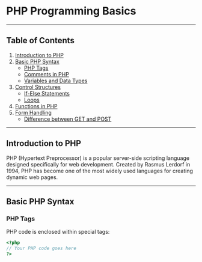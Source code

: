 # PHP Programming Basics

---

## Table of Contents

1. [Introduction to PHP](#introduction-to-php)
2. [Basic PHP Syntax](#basic-php-syntax)
   - [PHP Tags](#php-tags)
   - [Comments in PHP](#comments-in-php)
   - [Variables and Data Types](#variables-and-data-types)
3. [Control Structures](#control-structures)
   - [If-Else Statements](#if-else-statements)
   - [Loops](#loops)
4. [Functions in PHP](#functions-in-php)
5. [Form Handling](#form-handling)
   - [Difference between GET and POST](#difference-between-get-and-post)

---

## Introduction to PHP

PHP (Hypertext Preprocessor) is a popular server-side scripting language designed specifically for web development. Created by Rasmus Lerdorf in 1994, PHP has become one of the most widely used languages for creating dynamic web pages.

---

## Basic PHP Syntax

### PHP Tags

PHP code is enclosed within special tags:

```php
<?php
// Your PHP code goes here
?>
```

